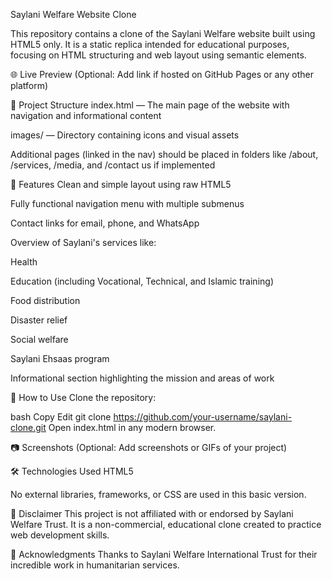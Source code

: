 Saylani Welfare Website Clone

This repository contains a clone of the Saylani Welfare website built using HTML5 only. It is a static replica intended for educational purposes, focusing on HTML structuring and web layout using semantic elements.

🌐 Live Preview
(Optional: Add link if hosted on GitHub Pages or any other platform)

📁 Project Structure
index.html — The main page of the website with navigation and informational content

images/ — Directory containing icons and visual assets

Additional pages (linked in the nav) should be placed in folders like /about, /services, /media, and /contact us if implemented

📌 Features
Clean and simple layout using raw HTML5

Fully functional navigation menu with multiple submenus

Contact links for email, phone, and WhatsApp

Overview of Saylani's services like:

Health

Education (including Vocational, Technical, and Islamic training)

Food distribution

Disaster relief

Social welfare

Saylani Ehsaas program

Informational section highlighting the mission and areas of work

🚀 How to Use
Clone the repository:

bash
Copy
Edit
git clone https://github.com/your-username/saylani-clone.git
Open index.html in any modern browser.

📷 Screenshots
(Optional: Add screenshots or GIFs of your project)

🛠️ Technologies Used
HTML5

No external libraries, frameworks, or CSS are used in this basic version.

📝 Disclaimer
This project is not affiliated with or endorsed by Saylani Welfare Trust. It is a non-commercial, educational clone created to practice web development skills.

🙌 Acknowledgments
Thanks to Saylani Welfare International Trust for their incredible work in humanitarian services.
